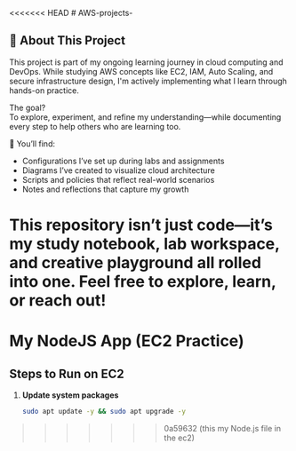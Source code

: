 <<<<<<< HEAD
﻿# AWS-projects-
## 🚀 About This Project

This project is part of my ongoing learning journey in cloud computing and DevOps. While studying AWS concepts like EC2, IAM, Auto Scaling, and secure infrastructure design, I'm actively implementing what I learn through hands-on practice.

The goal?  
To explore, experiment, and refine my understanding—while documenting every step to help others who are learning too.

🌱 You’ll find:
- Configurations I’ve set up during labs and assignments  
- Diagrams I’ve created to visualize cloud architecture  
- Scripts and policies that reflect real-world scenarios  
- Notes and reflections that capture my growth  

This repository isn’t just code—it’s my study notebook, lab workspace, and creative playground all rolled into one. Feel free to explore, learn, or reach out!
=======
# My NodeJS App (EC2 Practice)

## Steps to Run on EC2

1. **Update system packages**
   ```bash
   sudo apt update -y && sudo apt upgrade -y
>>>>>>> 0a59632 (this my Node.js file in the ec2)


